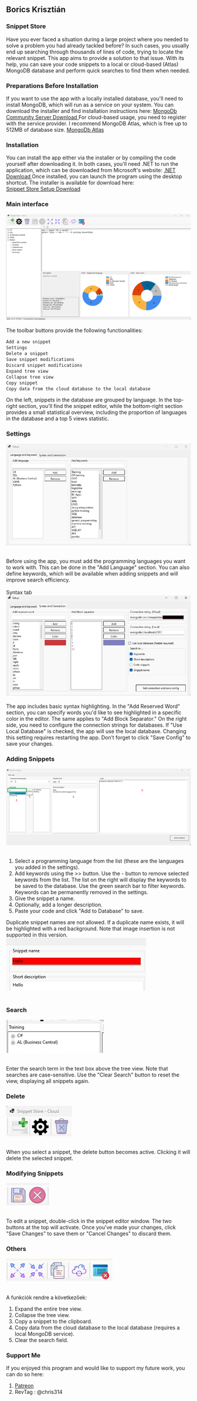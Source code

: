 ## Borics Krisztián
### Snippet Store

Have you ever faced a situation during a large project where you needed to solve a problem you had already tackled before? In such cases, you usually end up searching through thousands of lines of code, trying to locate the relevant snippet. This app aims to provide a solution to that issue. With its help, you can save your code snippets to a local or cloud-based (Atlas) MongoDB database and perform quick searches to find them when needed.

### Preparations Before Installation
If you want to use the app with a locally installed database, you'll need to install MongoDB, which will run as a service on your system. You can download the installer and find installation instructions here: [ MongoDb Community Server Download ](https://www.mongodb.com/try/download/community)
For cloud-based usage, you need to register with the service provider. I recommend MongoDB Atlas, which is free up to 512MB of database size. [ MongoDb Atlas ](https://www.mongodb.com/products/platform/atlas-database)

### Installation
You can install the app either via the installer or by compiling the code yourself after downloading it. In both cases, you'll need .NET to run the application, which can be downloaded from Microsoft's website: [ .NET Download ](https://dotnet.microsoft.com/en-us/download) Once installed, you can launch the program using the desktop shortcut.
The installer is available for download here: <br> [ Snippet Store Setup Download ](https://devnullsec.hu/bin/setup.zip)<br>

### Main interface

<img src=./pic/scr-main.jpg >
<br><br>
The toolbar buttons provide the following functionalities:

    Add a new snippet
    Settings
    Delete a snippet
    Save snippet modifications
    Discard snippet modifications
    Expand tree view
    Collapse tree view
    Copy snippet
    Copy data from the cloud database to the local database

On the left, snippets in the database are grouped by language. In the top-right section, you'll find the snippet editor, while the bottom-right section provides a small statistical overview, including the proportion of languages in the database and a top 5 views statistic.

### Settings
<img src=./pic/scr-setup-1.jpg ><br><br>

Before using the app, you must add the programming languages you want to work with. This can be done in the "Add Language" section. You can also define keywords, which will be available when adding snippets and will improve search efficiency.<br><br>
Syntax tab<br>
<img src=./pic/scr-setup-2.jpg ><br><br>
The app includes basic syntax highlighting. In the "Add Reserved Word" section, you can specify words you'd like to see highlighted in a specific color in the editor. The same applies to "Add Block Separator."
On the right side, you need to configure the connection strings for databases. If "Use Local Database" is checked, the app will use the local database. Changing this setting requires restarting the app. Don’t forget to click "Save Config" to save your changes.


### Adding Snippets
<img src=./pic/scr-add-snip.jpg ><br><br>

1. Select a programming language from the list (these are the languages you added in the settings).
2. Add keywords using the >> button. Use the - button to remove selected keywords from the list. The list on the right will display the keywords to be saved to the database. Use the green search bar to filter keywords. Keywords can be permanently removed in the settings.
3. Give the snippet a name.
4. Optionally, add a longer description.
5. Paste your code and click "Add to Database" to save.

Duplicate snippet names are not allowed. If a duplicate name exists, it will be highlighted with a red background. Note that image insertion is not supported in this version.<br>
<img src=./pic/scr-exist-snip.jpg ><br><br>


### Search
<img src=./pic/scr-find.jpg ><br><br>

Enter the search term in the text box above the tree view. Note that searches are case-sensitive. Use the "Clear Search" button to reset the view, displaying all snippets again.

### Delete
<img src=./pic/scr-del-snip.jpg ><br><br>

When you select a snippet, the delete button becomes active. Clicking it will delete the selected snippet.

### Modifying Snippets
<img src=./pic/scr-mod-snip.jpg ><br><br>

To edit a snippet, double-click in the snippet editor window. The two buttons at the top will activate. Once you've made your changes, click "Save Changes" to save them or "Cancel Changes" to discard them.

### Others
<img src=./pic/scr-oth-btn.jpg ><br><br>

A funkciók rendre a következőek:

1. Expand the entire tree view.
2. Collapse the tree view.
3. Copy a snippet to the clipboard.
4. Copy data from the cloud database to the local database (requires a local MongoDB service).
5. Clear the search field.

### Support Me

If you enjoyed this program and would like to support my future work, you can do so here:

1.  [ Patreon ](https://www.patreon.com/c/user?u=67730415)
2.  RevTag : @chris314
